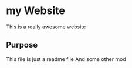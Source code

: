 # my Website
This is a really awesome website

## Purpose

This file is just a readme file
And some other mod